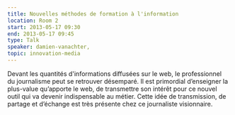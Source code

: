 ```yaml
---
title: Nouvelles méthodes de formation à l'information
location: Room 2
start: 2013-05-17 09:30
end: 2013-05-17 09:45
type: Talk
speaker: damien-vanachter,
topic: innovation-media
---
```


Devant les quantités d'informations diffusées sur le web, le professionnel du journalisme peut se retrouver désemparé. Il est primordial d’enseigner la plus-value qu’apporte le web, de transmettre son intérêt pour ce nouvel outil qui va devenir indispensable au métier. Cette idée de transmission, de partage et d’échange est très présente chez ce journaliste visionnaire.